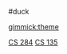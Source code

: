 <!--
  -- Name of your wiki
  -- Do NOT remove the leading `#` character.
  -->

#duck


<!--
  -- Default theme
  -- (Read: http://dynalon.github.io/mdwiki/#!customizing.md#Theme_chooser)
  -->

[gimmick:theme](slate)



<!--
  -- Navigation
  -- (Read: http://dynalon.github.io/mdwiki/#!quickstart.md#Adding_a_navigation)
  -->

[CS 284](pages/wiki/cs284lander.md)
[CS 135](pages/wiki/cs135lander.md)

<!-- A more complex navigation example: ----------------------------------------

[Menu Item 1]()

  * # SubMenu Heading 1
  * [SubMenu Item 1](pages/subitem1.md)
  * [SubMenu Item 2](pages/subitem2.md)
  - - - -
  * # SubMenu Heading 2
  * [SubMenu Item 3](pages/subitem3.md)
  - - - -
  * # SubMenu Heading 3
  * [SubMenu Item 3](pages/subitem3.md)

[Menu Item 2](pages/item2.md)

[Menu Item 3](pages/item3.md)

---------------------------------------------------------------------------- -->

<!--
  -- Change the Language
  -- Could be useful when there's more than one language wiki.
  -->

<!--
[Change the Language]()

  * [English (United States)](/en_US/)
  * [English (United Kingdom)](/en_GB/)
  * [Italian](/it/)
-->

<!--
  -- Let the user choose a theme
  -- (Read: http://dynalon.github.io/mdwiki/#!quickstart.md#Adding_a_navigation)
  -->

<!--
[gimmick:themechooser](Choose theme)
-->
